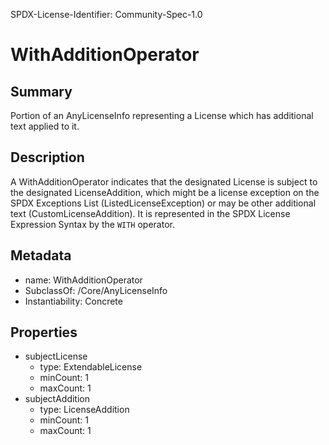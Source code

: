 SPDX-License-Identifier: Community-Spec-1.0

# WithAdditionOperator

## Summary

Portion of an AnyLicenseInfo representing a License which has additional
text applied to it.

## Description

A WithAdditionOperator indicates that the designated License is subject to the
designated LicenseAddition, which might be a license exception on the SPDX
Exceptions List (ListedLicenseException) or may be other additional text
(CustomLicenseAddition). It is represented in the SPDX License Expression
Syntax by the `WITH` operator.

## Metadata

- name: WithAdditionOperator
- SubclassOf: /Core/AnyLicenseInfo
- Instantiability: Concrete

## Properties

- subjectLicense
  - type: ExtendableLicense
  - minCount: 1
  - maxCount: 1
- subjectAddition
  - type: LicenseAddition
  - minCount: 1
  - maxCount: 1
